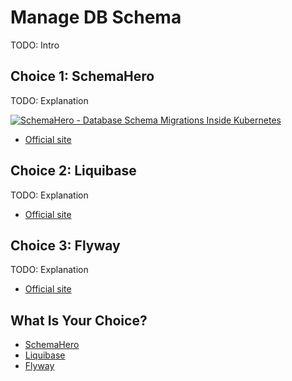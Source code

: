 # Manage DB Schema

TODO: Intro

## Choice 1: SchemaHero

TODO: Explanation

[![SchemaHero - Database Schema Migrations Inside Kubernetes](https://img.youtube.com/vi/SofQxb4CDQQ/0.jpg)](https://youtu.be/SofQxb4CDQQ)
* [Official site](https://schemahero.io)

## Choice 2: Liquibase

TODO: Explanation

* [Official site](https://www.liquibase.org)

## Choice 3: Flyway

TODO: Explanation

* [Official site](https://flywaydb.org/)

## What Is Your Choice?

* [SchemaHero](schemahero.md)
* [Liquibase](liquibase.md)
* [Flyway](flyway.md)